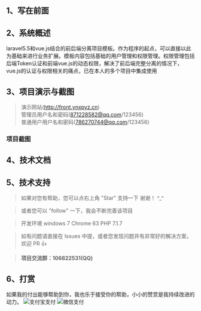 ## 1、写在前面

## 2、系统概述
laravel5.5和vue.js结合的前后端分离项目模板。作为程序的起点，可以直接以此为基础来进行业务扩展。模板内容包括基础的用户管理和权限管理。权限管理包括后端Token认证和前端vue.js的动态权限，解决了前后端完整分离的情况下，vue.js的认证与权限相关的痛点，已在本人的多个项目中集成使用

## 3、项目演示与截图
> 演示网站(http://front.ynxpyz.cn)  
> 管理员用户名和密码(871228582@qq.com/123456)  
> 普通用户用户名和密码(786270744@qq.com/123456)
### 项目截图

## 4、技术文档

## 5、技术支持
> 如果对您有帮助，您可以点右上角 "Star" 支持一下 谢谢！ ^_^

> 或者您可以 "follow" 一下，我会不断完善该项目

> 开发环境 windows 7  Chrome 63  PHP 7.1.7

> 如有问题请直接在 Issues 中提，或者您发现问题并有非常好的解决方案，欢迎 PR 👍

> __项目交流群：106822531(QQ)__

## 6、打赏
如果我的付出能够帮助到你，我也乐于接受你的帮助，小小的赞赏是我持续改进的动力。
![支付宝支付](https://github.com/wmhello/laravel_template_with_vue/blob/master/Screenshots/pay1.jpg)
![微信支付](https://github.com/wmhello/laravel_template_with_vue/blob/master/Screenshots/wx.jpg)

